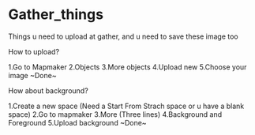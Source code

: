 # Gather_things
Things u need to upload at gather, and u need to save these image too


How to upload?


1.Go to Mapmaker
2.Objects
3.More objects
4.Upload new
5.Choose your image
  ~Done~
  



How about background?



1.Create a new space (Need a Start From Strach space or u have a blank space)
2.Go to mapmaker
3.More (Three lines)
4.Background and Foreground
5.Upload background
  ~Done~
